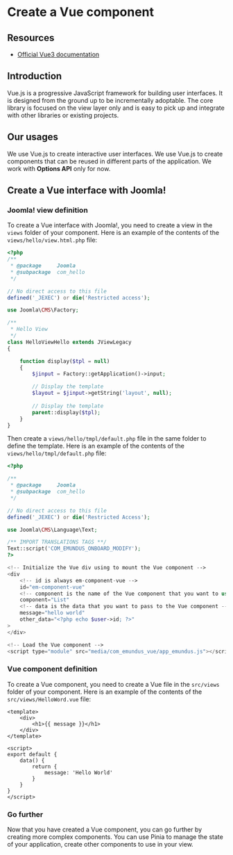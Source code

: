 # Create a Vue component
## Resources
- [Official Vue3 documentation](https://vuejs.org/guide/introduction.html)

## Introduction
Vue.js is a progressive JavaScript framework for building user interfaces. It is designed from the ground up to be incrementally adoptable. The core library is focused on the view layer only and is easy to pick up and integrate with other libraries or existing projects.

## Our usages
We use Vue.js to create interactive user interfaces. We use Vue.js to create components that can be reused in different parts of the application. We work with **Options API** only for now.

## Create a Vue interface with Joomla!
### Joomla! view definition
To create a Vue interface with Joomla!, you need to create a view in the `views` folder of your component. Here is an example of the contents of the `views/hello/view.html.php` file:
```php
<?php
/**
 * @package     Joomla
 * @subpackage  com_hello
 */

// No direct access to this file
defined('_JEXEC') or die('Restricted access');

use Joomla\CMS\Factory;

/**
 * Hello View
 */
class HelloViewHello extends JViewLegacy
{

	function display($tpl = null)
	{
		$jinput = Factory::getApplication()->input;

		// Display the template
		$layout = $jinput->getString('layout', null);
		
		// Display the template
		parent::display($tpl);
	}
}
```

Then create a `views/hello/tmpl/default.php` file in the same folder to define the template. Here is an example of the contents of the `views/hello/tmpl/default.php` file:
```php
<?php

/**
 * @package     Joomla
 * @subpackage  com_hello
 */

// No direct access to this file
defined('_JEXEC') or die('Restricted Access');

use Joomla\CMS\Language\Text;

/** IMPORT TRANSLATIONS TAGS **/
Text::script('COM_EMUNDUS_ONBOARD_MODIFY');
?>

<!-- Initialize the Vue div using to mount the Vue component -->
<div 
    <!-- id is always em-component-vue -->
    id="em-component-vue"
    <!-- component is the name of the Vue component that you want to use -->
    component="List"
    <!-- data is the data that you want to pass to the Vue component -->
    message="hello world"
    other_data="<?php echo $user->id; ?>"
>
</div>

<!-- Load the Vue component -->
<script type="module" src="media/com_emundus_vue/app_emundus.js"></script>
```

### Vue component definition
To create a Vue component, you need to create a Vue file in the `src/views` folder of your component. Here is an example of the contents of the `src/views/HelloWord.vue` file:
```vue
<template>
    <div>
        <h1>{{ message }}</h1>
    </div>
</template>

<script>
export default {
    data() {
        return {
            message: 'Hello World'
        }
    }
}
</script>
```

### Go further
Now that you have created a Vue component, you can go further by creating more complex components. You can use Pinia to manage the state of your application, create other components to use in your view.